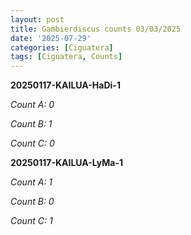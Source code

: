 ```yaml
---
layout: post 
title: Gambierdiscus counts 03/03/2025
date: '2025-07-29'
categories: [Ciguatera]
tags: [Ciguatera, Counts]
---
```


**20250117-KAILUA-HaDi-1**

*Count A: 0* 

*Count B: 1* 

*Count C: 0* 


**20250117-KAILUA-LyMa-1**

*Count A: 1* 

*Count B: 0* 

*Count C: 1* 